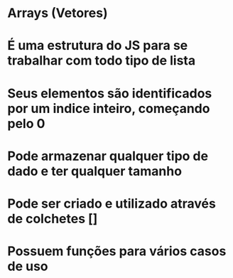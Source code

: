 # Arrays (Vetores)

# É uma estrutura do JS para se trabalhar com todo tipo de lista

# Seus elementos são identificados por um indice inteiro, começando pelo 0

# Pode armazenar qualquer tipo de dado e ter qualquer tamanho

# Pode ser criado e utilizado através de colchetes []

# Possuem funções para vários casos de uso